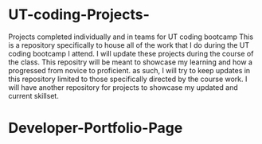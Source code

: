 # UT-coding-Projects-
Projects completed individually and in teams for UT coding bootcamp
This is a repository specifically to house all of the work that I do during the UT coding bootcamp I attend. I will update these projects during the course of the class. This repositry will be meant to showcase my learning and how a progressed from novice to proficient. as such, I will try to keep updates in this repository limited to those specifically directed by the course work. I will have another repository for projects to showcase my updated and current skillset. 
# Developer-Portfolio-Page
